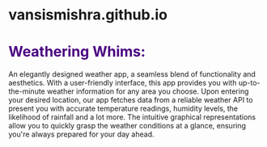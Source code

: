 # vansismishra.github.io

<h1 style="color: indigo">Weathering Whims:</h1>
<p>An elegantly designed weather app, a seamless blend of functionality and aesthetics. With a user-friendly interface, this app provides you with up-to-the-minute weather information for any area you choose. Upon entering your desired location, our app fetches data from a reliable weather API to present you with accurate temperature readings, humidity levels, the likelihood of rainfall and a lot more. The intuitive graphical representations allow you to quickly grasp the weather conditions at a glance, ensuring you're always prepared for your day ahead.</p>
